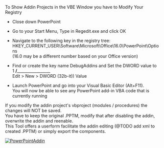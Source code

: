 
To Show Addin Projects in the VBE Window you have to Modify Your Registry

* Close down PowerPoint

* Go to your Start Menu, Type in Regedit.exe and click OK

* Navigate to the following key in the registry tree: 
	HKEY_CURRENT_USER\Software\Microsoft\Office\16.0\PowerPoint\Options		
	(16.0 may be a different number based on your Office version)

* Find or create the key name DebugAddins and Set the DWORD value to 1
	 ________/_________________________   
	 Edit > New > DWORD (32b-it)) Value

* Launch PowerPoint and go into your Visual Basic Editor (Alt+F11).  
  You will now be able to see any PowerPoint add-in VBA code that is currently running


If you modify the addin project's vbproject (modules / procedures) the changes will NOT be saved.  
You have to keep the original .PPTM, modify that after disabling the addin, overwrite the addin and reenable.  
This Tool offers a userform facilitate the addin editing (@TODO add xml to created .PPTM) 
or simply export the components.
 
[![PowerPointAddin](https://img.youtube.com/vi/oPLJNNdK_bc/0.jpg)](https://www.youtube.com/watch?v=oPLJNNdK_bc)


